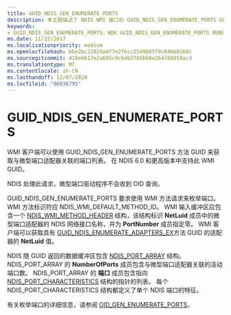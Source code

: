 ```yaml
---
title: GUID_NDIS_GEN_ENUMERATE_PORTS
description: 本主题描述了 NDIS WMI 接口的 GUID_NDIS_GEN_ENUMERATE_PORTS GUID。
keywords:
- GUID_NDIS_GEN_ENUMERATE_PORTS，WDK GUID_NDIS_GEN_ENUMERATE_PORTS 网络驱动程序
ms.date: 11/22/2017
ms.localizationpriority: medium
ms.openlocfilehash: bbe2bc2182da9f7e2f6cc2549685f0c846b8260c
ms.sourcegitcommit: 418e6617e2a695c9cb4b37b5b60e264760858acd
ms.translationtype: MT
ms.contentlocale: zh-CN
ms.lasthandoff: 12/07/2020
ms.locfileid: "96836795"
---
```

# <a name="guid_ndis_gen_enumerate_ports"></a>GUID_NDIS_GEN_ENUMERATE_PORTS

WMI 客户端可以使用 GUID_NDIS_GEN_ENUMERATE_PORTS 方法 GUID 来获取与微型端口适配器关联的端口列表。 在 NDIS 6.0 和更高版本中支持此 WMI GUID。

NDIS 处理此请求，微型端口驱动程序不会收到 OID 查询。

GUID_NDIS_GEN_ENUMERATE_PORTS 要求使用 WMI 方法请求来枚举端口。 WMI 方法标识符应 NDIS_WMI_DEFAULT_METHOD_ID。 WMI 输入缓冲区应包含一个 [NDIS_WMI_METHOD_HEADER](/windows-hardware/drivers/ddi/ntddndis/ns-ntddndis-_ndis_wmi_method_header) 结构，该结构标识 **NetLuid** 成员中的微型端口适配器的 NDIS 网络接口名称，并为 **PortNumber** 成员指定零。 WMI 客户端可以获取具有 [GUID_NDIS_ENUMERATE_ADAPTERS_EX](guid-ndis-enumerate-adapters-ex.md)方法 GUID 的适配器的 **NetLuid** 值。

NDIS 随 GUID 返回的数据缓冲区包含 [NDIS_PORT_ARRAY](/windows-hardware/drivers/ddi/ntddndis/ns-ntddndis-_ndis_port_array) 结构。 NDIS_PORT_ARRAY 的 **NumberOfPorts** 成员包含与微型端口适配器关联的活动端口数。 NDIS_PORT_ARRAY 的 **端口** 成员包含指向 [NDIS_PORT_CHARACTERISTICS](/windows-hardware/drivers/ddi/ntddndis/ns-ntddndis-_ndis_port_characteristics) 结构的指针的列表。 每个 NDIS_PORT_CHARACTERISTICS 结构都定义了单个 NDIS 端口的特征。

有关枚举端口的详细信息，请参阅 [OID_GEN_ENUMERATE_PORTS](oid-gen-enumerate-ports.md)。
